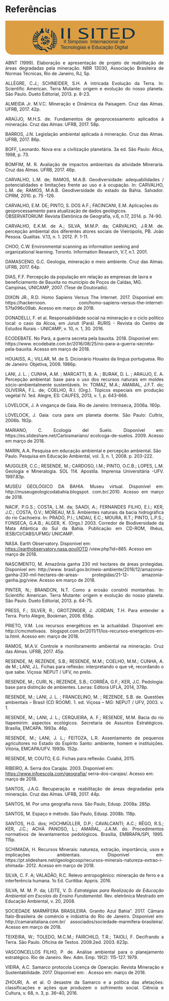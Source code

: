 
# **Referências**



![Legenda](../img/capitulo.png)




<p style="text-align: justify;">
ABNT (1999). Elaboração e apresentação de projeto de reabilitação de áreas degradadas pela
mineração. NBR 13030, Associação Brasileira de Normas Técnicas, Rio de Janeiro, RJ, 5p.
<p>


<p style="text-align: justify;">
ALLÈGRE, C.J.; SCHNEIDER, S.H. A intricada Evolução da Terra. In: Scientific American. Terra
Mutante: origem e evolução do nosso planeta. São Paulo. Dueto Editorial, 2013. p. 8-23.
<p>


<p style="text-align: justify;">
ALMEIDA Jr. M.V.C. Mineração e Dinâmica da Paisagem. Cruz das Almas. UFRB, 2017. 42p.
<p>


<p style="text-align: justify;">
ARAÚJO, M.H.S. de. Fundamentos de geoprocessamento aplicados à mineração. Cruz das Almas:
UFRB, 2017. 58p.
<p>


<p style="text-align: justify;">
BARROS, J.N. Legislação ambiental aplicada à mineração. Cruz das Almas. UFRB, 2017. 86p.
<p>


<p style="text-align: justify;">
BOFF, Leonardo. Nova era: a civilização planetária. 3a ed. São Paulo: Ática, 1998, p. 73.
<p>


<p style="text-align: justify;">
BOMFIM, M. R. Avaliação de impactos ambientais da atividade Mineraria. Cruz das Almas. UFRB,
2017. 46p.
<p>


<p style="text-align: justify;">
CARVALHO, L.M. de; RAMOS, M.A.B. Geodiversidade: adequabilidades / potencialidades e limitações
frente ao uso e à ocupação. In: CARVALHO, L.M. de; RAMOS, M.A.B. Geodiversidade do
estado da Bahia. Salvador. CPRM, 2010. p. 75 -126.
<p>


<p style="text-align: justify;">

CARVALHO, E.M. DE; PINTO, S. DOS A.F.; FACINCANI, E.M. Aplicações do geoprocessamento
para atualização de dados geológicos. OBSERVATORIUM: Revista Eletrônica de Geografia, v.6,
n.17, 2014. p. 74-90.
<p>


<p style="text-align: justify;">
CARVALHO, E.K.M. de A.; SILVA, M.M.P. da; CARVALHO, J.R.M. de. percepção ambiental dos
diferentes atores sociais de Vieirópolis, PB. João Pessoa. Qualitas. V.13, n. 1. 2012. P. 1-11.

<p>



<p style="text-align: justify;">

CHOO, C.W. Environmental scanning as information seeking and organizational learning. Toronto.
Information Research, V.7, n.1. 2001.
<p>



<p style="text-align: justify;">
DAMASCENO, G.C. Geologia, mineração e meio ambiente. Cruz das Almas. UFRB, 2017. 64p.
<p>



<p style="text-align: justify;">

DIAS, F.F. Percepção da população em relação as empresas de lavra e beneficiamento de Bauxita
no município de Poços de Caldas, MG. Campinas, UNICAMP, 2007. (Tese de Doutorado).<p>




<p style="text-align: justify;">
DIXON JR., R.D. Homo Sapiens Versus The Internet. 2017. Disponível em: https://hackernoon.
com/homo-sapiens-versus-the-internet-57fa096c09ab. Acesso em março de 2018.

<p>



<p style="text-align: justify;">
DONADELLI, F. et al. Responsabilidade social na mineração e o ciclo político local: o caso da Alcoa,
em Juruti (Pará). RURIS - Revista do Centro de Estudos Rurais - UNICAMP, v. 10, n. 1, 30. 2016.

<p>




<p style="text-align: justify;">

ECODEBATE. No Pará, a guerra secreta pela bauxita. 2018. Disponível em: https://www.
ecodebate.com.br/2016/08/25/no-para-a-guerra-secreta-pela-bauxita. Acesso em março
de 2018.
<p>



<p style="text-align: justify;">
HOUAISS, A.; VILLAR, M. de S. Dicionário Houaiss da língua portuguesa. Rio de Janeiro: Objetiva,
2009. 1986p.
<p>




<p style="text-align: justify;">
LANI, J. L. ; CUNHA, A.M. ; MARCATTI, B. A. ; BURAK, D. L. ; ARAUJO, E. A. Percepção ambiental:
base para o uso dos recursos naturais em moldes sócio-ambientalmente sustentáveis. In: TOMAZ,
M.A.; AMARAL, J.F.T. do; OLIVEIRA, F.L. de; COELHO, R.I. (Org.). Tópicos especiais em produção
vegetal IV. 1ed. Alegre, ES: CAUFES, 2013, v. 1, p. 643-666.

<p>



<p style="text-align: justify;">

LOVELOCK, J. A vingança de Gaia. Rio de Janeiro: Intrínseca, 2006a. 160p.
<p>



<p style="text-align: justify;">
LOVELOCK, J. Gaia: cura para um planeta doente. São Paulo: Cultrix, 2006b. 192p.

<p>




<p style="text-align: justify;">
MARIANO, C. Ecologia del Suelo. Disponível em: https://es.slideshare.net/Carlosmariano/
ecolcoga-de-suelos. 2009. Acesso em março de 2018.

<p>




<p style="text-align: justify;">

MARIN, A.A. Pesquisa em educação ambiental e percepção ambiental. São Paulo. Pesquisa em
Educação Ambiental, vol. 3, n. 1, 2008. p. 203-222.
<p>



<p style="text-align: justify;">
MUGGLER, C.C.; RESENDE, M.; CARDOSO, I.M.; PINTO, O.C.B.; LOPES, L.M. Geologia e Mineralogia.
SOL 114. Apostila. Imprensa Universitária -UFV. 1997.83p.

<p>




<p style="text-align: justify;">
MUSEU GEOLÓGICO DA BAHIA. Museu virtual. Disponível em: http://museugeologicodabahia.blogspot.
com.br/.2010. Acesso em março de 2018.

<p>


<p style="text-align: justify;">
NACIF, P.G.S.; COSTA, L.M. da; SAADI, A.; FERNANDES FILHO, E.I.; KER, J.C.; COSTA, O.V.;
MOREAU, M.S. Ambientes naturais da bacia hidrográfica do rio Cachoeira. In: PRADO, P.I.; LNDAU,
E.C.; MOURA, R.T.; PINTO, L.P.S.; FONSECA, G.A.B.; ALGER, K. (Orgs.) 2003. Corredor de Biodiversidade da Mata Atlântica do Sul da Bahia. Publicação em CD-ROM, Ilhéus, IESB/CI/CABS/UFMG/
UNICAMP.

<p>




<p style="text-align: justify;">

NASA. Earth Observatory. Disponível em: https://earthobservatory.nasa.gov/IOTD /view.php?id=885.
Acesso em março de 2018.
<p>




<p style="text-align: justify;">
NASCIMENTO, M. Amazônia ganha 230 mil hectares de áreas protegidas. Disponível em: http://www.
brasil.gov.br/meio-ambiente/2016/12/amazonia-ganha-230-mil-hectares-de-areas- protegidas/21-12-
amazonia-ganha.jpg/view. Acesso em março de 2018.

<p>





<p style="text-align: justify;">
PINTER, N.; BRANDON, N.T. Como a erosão constrói montanhas. In: Scientific American. Terra
Mutante: origem e evolução do nosso planeta. São Paulo. Dueto Editorial, 2013. p. 64-75.
<p>




<p style="text-align: justify;">
PRESS, F.; SILVER, R.; GROTZINGER, J. JORDAN, T.H. Para entender a Terra. Porto Alegre,
Bookman, 2006. 656p.

<p>




<p style="text-align: justify;">
PRIETO, V.M. Los recursos energéticos en la actualidad. Disponível em: http://cmcmotivaos.
blogspot.com.br/2011/11/los-recursos-energeticos-en-la.html. Acesso em: março de
2018.

<p>




<p style="text-align: justify;">
RAMOS, M.A.V. Controle e monitoramento ambiental na mineração. Cruz das Almas. UFRB, 2017.
45p.

<p>




<p style="text-align: justify;">
RESENDE, M; REZENDE, S.B.; RESENDE, M.M.; COELHO, M.M.; CUNHA, A. de M.; LANI, J.L.
Fichas para reflexão: interpretando o que vê, recordando o que sabe. Viçosa: NEPUT / UFV, no
prelo.
<p>



<p style="text-align: justify;">
RESENDE, M.; CURI, N.; REZENDE, S.B.; CORRÊA, G.F.; KER, J.C. Pedologia: base para distinção
de ambientes. Lavras: Editora UFLA, 2014, 378p.
<p>




<p style="text-align: justify;">
RESENDE, M.; LANI, J. L. ; FRANCELINO, M. ; REZENDE, S.B. de. Questões ambientais – Brasil
(CD ROOM). 1. ed. Viçosa – MG: NEPUT / UFV, 2003. v. 1.
<p>




<p style="text-align: justify;">
RESENDE, M.; LANI, J. L.; CERQUEIRA, A. F.; RESENDE, M.M. Bacia do rio Itapemirim: aspectos
ecológicos. Secretaria de Assuntos Estratégicos. Brasília, EMCAPA. 1993a. 46p.
<p>




<p style="text-align: justify;">
RESENDE, M.; LANI, J. L.; FEITOZA, L.R. Assentamento de pequenos agricultores no Estado do
Espírito Santo: ambiente, homem e instituições. Vitória, EMCAPA/UFV. 1993b. 152p.
<p>




<p style="text-align: justify;">
RESENDE, M; COUTO, E.G. Fichas para reflexão. Cuiabá, 2015.
<p>




<p style="text-align: justify;">

RIBEIRO, A. Serra dos Carajás. 2003. Disponível em: https://www.infoescola.com/geografia/
serra-dos-carajas/. Acesso em: março de 2018.
<p>




<p style="text-align: justify;">
SANTOS, J.A.G. Recuperação e reabilitação de áreas degradadas pela mineração. Cruz das Almas.
UFRB, 2017. 44p.

<p>




<p style="text-align: justify;">
SANTOS, M. Por uma geografia nova. São Paulo, Edusp. 2008a. 285p.
<p>


<p style="text-align: justify;">
SANTOS, M. Espaço e método. São Paulo, Edusp. 2008b. 118p.

<p>



<p style="text-align: justify;">
SANTOS, H.G. dos; HOCHMÜLLER, D.P.; CAVALCANTI; A.C.; RÊGO, R.S.; KER, J.C.; ACHÁ
PANOSO, L.; AMARAL, J.A.M. do. Procedimentos normativos de levantamentos pedológicos.
Brasília, EMBRAPA/SPI, 1995. 115p.

<p>




<p style="text-align: justify;">
SCHIMADA, H. Recursos Minerais: natureza, extração, importância, usos e implicações ambientais.
Disponível em: https://pt.slideshare.net/igeologicosp/recursos-minerais-natureza-extrao-i-shimada-
2012. Acesso em março de 2018.

<p>




<p style="text-align: justify;">

SILVA, C. F. A; VALADÃO, R.C. Relevo antropogênico: mineração de ferro e a interferência humana.
1o Ed. Curitiba: Appris. 2016.
<p>



<p style="text-align: justify;">
SILVA, M. M. P. da; LEITE, V. D. <em>Estratégias para Realização de Educação Ambiental em Escolas do
Ensino Fundamental</em>. Rev. eletrônica Mestrado em Educação Ambiental, v. 20, 2008.

<p>



<p style="text-align: justify;">
SOCIEDADE MARMÍFERA BRASILEIRA. Granito Azul Bahia”. 2017. Câmara Ítalo-Brasileira
de comércio e indústria do Rio de Janeiro. Disponível em: http://camaraitaliana.com.br/
associados/sociedade-marmifera-brasileira/. Acesso em março de 2018.

<p>



<p style="text-align: justify;">
TEIXEIRA, W.; TOLEDO, M.C.M.; FAIRCHILD, T.R.; TAIOLI, F. Decifrando a Terra. São Paulo. Oficina
de Textos. 2009.2ed. 2003. 623p.

<p>


<p style="text-align: justify;">
VASCONCELLOS FILHO, P. de. Análise ambiental para o planejamento estratégico. Rio de Janeiro.
Rev. Adm. Emp. 19(2): 115-127. 1979.

<p>


<p style="text-align: justify;">
VIEIRA, A.C. Samarco protocola Licença de Operação. Revista Mineração e Sustentabilidade. 2017.
Disponível em: . Acesso em: março de 2018.

<p>


<p style="text-align: justify;">
ZHOURI, A. et al. O desastre da Samarco e a política das afetações: classificações e ações
que produzem o sofrimento social. Ciência e Cultura, v. 68, n. 3, p. 36–40, 2016.
<p>

